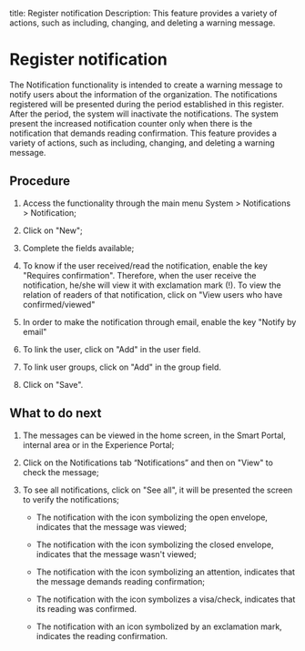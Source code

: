 title: Register notification
Description: This feature provides a variety of actions, such as including, changing, and deleting a warning message.
# Register notification

The Notification functionality is intended to create a warning message to notify users about the information of the organization.
The notifications registered will be presented during the period established in this register. After the period, the system will inactivate the notifications.
The system present the increased notification counter only when there is the notification that demands reading confirmation.
This feature provides a variety of actions, such as including, changing, and deleting a warning message.

Procedure
-------------

1.  Access the functionality through the main menu System \> Notifications \>
    Notification;

2.  Click on "New";

3.  Complete the fields available;

4.  To know if the user received/read the notification,
    enable the key "Requires confirmation". Therefore, when the user receive the
    notification, he/she will view it with exclamation mark (!). To view the relation of readers of that notification, click on
    "View users who have confirmed/viewed"
    
5.  In order to make the notification through email, enable the key "Notify by email"

6.  To link the user, click on "Add" in the user field.

7.  To link user groups, click on "Add" in the group field.

8.  Click on "Save".

What to do next
-------------------

1.  The messages can be viewed in the home screen, in the Smart Portal, internal
    area or in the Experience Portal;

2.  Click on the Notifications tab “Notifications” and then on "View" to check
    the message;

3.  To see all notifications, click on "See all", it will be presented the
    screen to verify the notifications;

    -   The notification with the icon symbolizing the open envelope, indicates that
    the message was viewed;

    -   The notification with the icon symbolizing the closed envelope, indicates
    that the message wasn't viewed;

    -   The notification with the icon symbolizing an attention, indicates that the
    message demands reading confirmation;

    -   The notification with the icon symbolizes a visa/check, indicates that its
    reading was confirmed.
    
    -   The notification with an icon symbolized by an exclamation mark, indicates the reading confirmation.
    
<!-- !!! tip "About"

    <b>Product/Version:</b> CITSmart | 9.00 &nbsp;&nbsp;
    <b>Updated:</b>01/10/2019 – Larissa Lourenço


